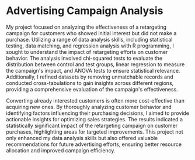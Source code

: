 # Advertising Campaign Analysis
 
 
My project focused on analyzing the effectiveness of a retargeting campaign for customers who showed initial interest but did not make a purchase. Utilizing a range of data analysis skills, including statistical testing, data matching, and regression analysis with R programming, I sought to understand the impact of retargeting efforts on customer behavior. The analysis involved chi-squared tests to evaluate the distribution between control and test groups, linear regression to measure the campaign's impact, and ANOVA tests to ensure statistical relevance. Additionally, I refined datasets by removing unmatchable records and conducted cross-tabulations to gain insights across different regions, providing a comprehensive evaluation of the campaign's effectiveness.

Converting already interested customers is often more cost-effective than acquiring new ones. By thoroughly analyzing customer behavior and identifying factors influencing their purchasing decisions, I aimed to provide actionable insights for optimizing sales strategies. The results indicated a statistically significant impact of the retargeting campaign on customer purchases, highlighting areas for targeted improvements. This project not only enhanced my data analysis skills but also offered valuable recommendations for future advertising efforts, ensuring better resource allocation and improved campaign efficiency.
